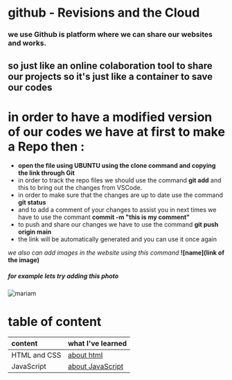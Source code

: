 # github - Revisions and the Cloud

### we use Github is platform where we can share our websites and works.
## so just like an online colaboration tool to share our projects so it's just like a container to save our codes 
# in order to have a modified version of our codes we have at first to make a Repo then :
* **open the file using UBUNTU using the clone command and copying the link through Git**
* in order to track the repo files we should use the command **git add** and this to bring out the changes from VSCode. 
* in order to make sure that the changes are up to date use the command **git status**
* and to add a comment of your changes to assist you in next times we have to use the commant **commit -m "this is my comment"**
* to push and share our changes we have to use the command **git push origin main** 
* the link will be automatically generated and you can use it once again 

*we also can add images in the website using this command* 
**![name](link of the image)** 
##### for example lets try adding this photo 
![mariam](https://miro.medium.com/max/4000/1*J8O2xd9ZqxWr2x6EP4MHmg.png)

# table of content
| content | what I've learned |
|:--------|:------------------|
| HTML and CSS | [about html](https://mariamodat.github.io/Reading-Notes/Read2) |
| JavaScript | [about JavaScript](https://mariamodat.github.io/JavaScript2/) |